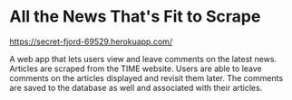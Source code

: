 # All the News That's Fit to Scrape

https://secret-fjord-69529.herokuapp.com/

A web app that lets users view and leave comments on the latest news. Articles are scraped from the TIME website. Users are able to leave comments on the articles displayed and revisit them later. The comments are saved to the database as well and associated with their articles.
